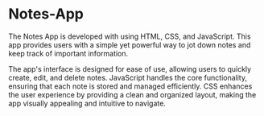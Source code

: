 # Notes-App
The Notes App is developed with using HTML, CSS, and JavaScript. This app provides users with a simple yet powerful way to jot down notes and keep track of important information.

The app's interface is designed for ease of use, allowing users to quickly create, edit, and delete notes. JavaScript handles the core functionality, ensuring that each note is stored and managed efficiently. CSS enhances the user experience by providing a clean and organized layout, making the app visually appealing and intuitive to navigate.
